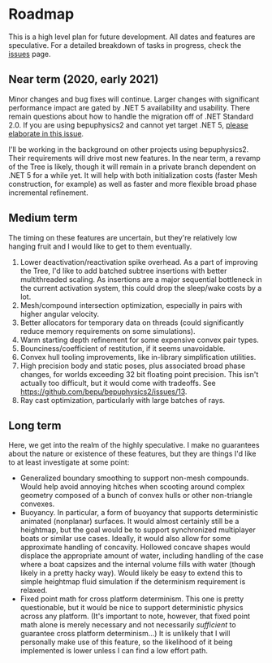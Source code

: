 # Roadmap

This is a high level plan for future development. All dates and features are speculative. For a detailed breakdown of tasks in progress, check the [issues](https://github.com/bepu/bepuphysics2/issues) page.

## Near term (2020, early 2021)

Minor changes and bug fixes will continue. Larger changes with significant performance impact are gated by .NET 5 availability and usability. There remain questions about how to handle the migration off of .NET Standard 2.0. If you are using bepuphysics2 and cannot yet target .NET 5, [please elaborate in this issue](https://github.com/bepu/bepuphysics2/issues/80).

I'll be working in the background on other projects using bepuphysics2. Their requirements will drive most new features. In the near term, a revamp of the Tree is likely, though it will remain in a private branch dependent on .NET 5 for a while yet. It will help with both initialization costs (faster Mesh construction, for example) as well as faster and more flexible broad phase incremental refinement.

## Medium term

The timing on these features are uncertain, but they're relatively low hanging fruit and I would like to get to them eventually.

1. Lower deactivation/reactivation spike overhead. As a part of improving the Tree, I'd like to add batched subtree insertions with better multithreaded scaling. As insertions are a major sequential bottleneck in the current activation system, this could drop the sleep/wake costs by a lot.
2. Mesh/compound intersection optimization, especially in pairs with higher angular velocity.
3. Better allocators for temporary data on threads (could significantly reduce memory requirements on some simulations).
4. Warm starting depth refinement for some expensive convex pair types.
5. Bounciness/coefficient of restitution, if it seems unavoidable.
6. Convex hull tooling improvements, like in-library simplification utilities.
7. High precision body and static poses, plus associated broad phase changes, for worlds exceeding 32 bit floating point precision. This isn't actually too difficult, but it would come with tradeoffs. See https://github.com/bepu/bepuphysics2/issues/13.
8. Ray cast optimization, particularly with large batches of rays.


## Long term

Here, we get into the realm of the highly speculative. I make no guarantees about the nature or existence of these features, but they are things I'd like to at least investigate at some point:

- Generalized boundary smoothing to support non-mesh compounds. Would help avoid annoying hitches when scooting around complex geometry composed of a bunch of convex hulls or other non-triangle convexes.
- Buoyancy. In particular, a form of buoyancy that supports deterministic animated (nonplanar) surfaces. It would almost certainly still be a heightmap, but the goal would be to support synchronized multiplayer boats or similar use cases. Ideally, it would also allow for some approximate handling of concavity. Hollowed concave shapes would displace the appropriate amount of water, including handling of the case where a boat capsizes and the internal volume fills with water (though likely in a pretty hacky way). Would likely be easy to extend this to simple heightmap fluid simulation if the determinism requirement is relaxed.
- Fixed point math for cross platform determinism. This one is pretty questionable, but it would be nice to support deterministic physics across any platform. (It's important to note, however, that fixed point math alone is merely necessary and not necessarily *sufficient* to guarantee cross platform determinism...) It is unlikely that I will personally make use of this feature, so the likelihood of it being implemented is lower unless I can find a low effort path.